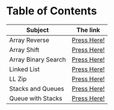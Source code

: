 # Table of Contents

| Subject | The link |
| --- | --- |
| Array Reverse | [Press Here!](./Challenges/array_reverse/README.md) |
| Array Shift | [Press Here!](./Challenges/array_shift/README.md) |
| Array Binary Search | [Press Here!](./Challenges/array_binary_search/README.md) |
| Linked List | [Press Here!](./Data-Structures/linked_list/README.md) |
| LL Zip | [Press Here!](./Challenges/ll_zip/README.md) |
| Stacks and Queues | [Press Here!](./Data-Structures/stacks_and_queues/README.md) |
| Queue with Stacks | [Press Here!](./Challenges/queue_with_stacks/README.md) |

